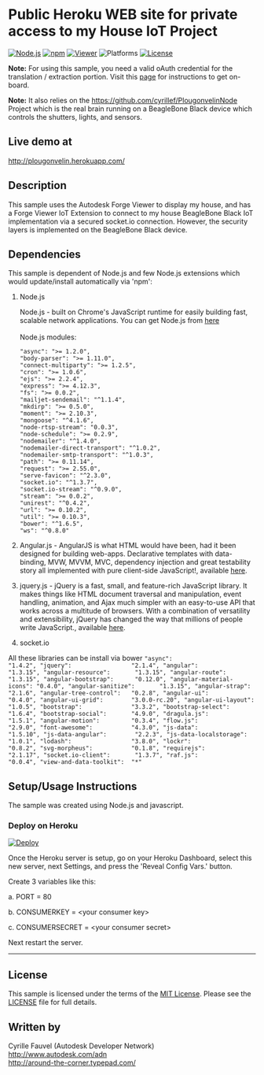 # Public Heroku WEB site for private access to my House IoT Project

[![Node.js](https://img.shields.io/badge/Node.js-5.11.1-blue.svg)](https://nodejs.org/)
[![npm](https://img.shields.io/badge/npm-3.9.3-blue.svg)](https://www.npmjs.com/)
[![Viewer](https://img.shields.io/badge/Forge%20Viewer-v2.8-green.svg)](http://developer-autodesk.github.io/)
![Platforms](https://img.shields.io/badge/platform-windows%20%7C%20osx%20%7C%20linux-lightgray.svg)
[![License](http://img.shields.io/:license-mit-blue.svg)](http://opensource.org/licenses/MIT)


<b>Note:</b> For using this sample, you need a valid oAuth credential for the translation / extraction portion.
Visit this [page](https://developer.autodesk.com) for instructions to get on-board.

<b>Note:</b> It also relies on the https://github.com/cyrillef/PlougonvelinNode Project which is the real brain 
running on a BeagleBone Black device which controls the shutters, lights, and sensors.


## Live demo at
http://plougonvelin.herokuapp.com/


## Description

This sample uses the Autodesk Forge Viewer to display my house, and has a Forge Viewer IoT Extension to
connect to my house BeagleBone Black IoT implementation via a secured socket.io connection.
However, the security layers is implemented on the BeagleBone Black device.

## Dependencies

This sample is dependent of Node.js and few Node.js extensions which would update/install automatically via 'npm':

1. Node.js

    Node.js - built on Chrome's JavaScript runtime for easily building fast, scalable network applications.
	You can get Node.js from [here](http://nodejs.org/)<br /><br />
	Node.js modules:
	```
    "async": ">= 1.2.0",
    "body-parser": ">= 1.11.0",
    "connect-multiparty": ">= 1.2.5",
    "cron": ">= 1.0.6",
    "ejs": ">= 2.2.4",
    "express": ">= 4.12.3",
    "fs": ">= 0.0.2",
    "mailjet-sendemail": "^1.1.4",
    "mkdirp": ">= 0.5.0",
    "moment": ">= 2.10.3",
    "mongoose": "^4.1.6",
    "node-rtsp-stream": "0.0.3",
    "node-schedule": ">= 0.2.9",
    "nodemailer": "^1.4.0",
    "nodemailer-direct-transport": "^1.0.2",
    "nodemailer-smtp-transport": "^1.0.3",
    "path": ">= 0.11.14",
    "request": ">= 2.55.0",
    "serve-favicon": "^2.3.0",
    "socket.io": "^1.3.7",
    "socket.io-stream": "^0.9.0",
    "stream": ">= 0.0.2",
    "unirest": "^0.4.2",
    "url": ">= 0.10.2",
    "util": ">= 0.10.3",
	"bower": "^1.6.5",
    "ws": "^0.8.0"
	```

2. Angular.js - AngularJS is what HTML would have been, had it been designed for building web-apps.
    Declarative templates with data-binding, MVW, MVVM, MVC, dependency injection and great
    testability story all implemented with pure client-side JavaScript!, available [here](https://angularjs.org/).

3. jquery.js - jQuery is a fast, small, and feature-rich JavaScript library. It makes things like HTML document
    traversal and manipulation, event handling, animation, and Ajax much simpler with an easy-to-use API
    that works across a multitude of browsers. With a combination of versatility and extensibility, jQuery
    has changed the way that millions of people write JavaScript., available [here](https://jquery.com/).

4. socket.io

All these libraries can be install via bower
    ```
    "async":                  "1.4.2",
    "jquery":                 "2.1.4",
    "angular":                "1.3.15",
    "angular-resource":       "1.3.15",
    "angular-route":          "1.3.15",
    "angular-bootstrap":      "0.12.0",
    "angular-material-icons": "0.4.0",
    "angular-sanitize":       "1.3.15",
    "angular-strap":          "2.1.6",
    "angular-tree-control":   "0.2.8",
    "angular-ui":             "0.4.0",
    "angular-ui-grid":        "3.0.0-rc.20",
    "angular-ui-layout":      "1.0.5",
    "bootstrap":              "3.3.2",
    "bootstrap-select":       "1.6.4",
    "bootstrap-social":       "4.9.0",
    "dragula.js":             "1.5.1",
    "angular-motion":         "0.3.4",
    "flow.js":                "2.9.0",
    "font-awesome":           "4.3.0",
    "js-data":                "1.5.10",
    "js-data-angular":        "2.2.3",
    "js-data-localstorage":   "1.0.1",
    "lodash":                 "3.8.0",
    "lockr":                  "0.8.2",
    "svg-morpheus":           "0.1.8",
    "requirejs":              "2.1.17",
    "socket.io-client":       "1.3.7",
    "raf.js":                 "0.0.4",
    "view-and-data-toolkit":  "*"
    ```

	
## Setup/Usage Instructions

The sample was created using Node.js and javascript.

### Deploy on Heroku

[![Deploy](https://www.herokucdn.com/deploy/button.svg)](https://heroku.com/deploy)

Once the Heroku server is setup, go on your Heroku Dashboard, select this new server, next Settings, and
press the 'Reveal Config Vars.' button.

Create 3 variables like this:

a. PORT = 80

b. CONSUMERKEY = &lt;your consumer key&gt;

c. CONSUMERSECRET = &lt;your consumer secret&gt;

Next restart the server.


--------

## License

This sample is licensed under the terms of the [MIT License](http://opensource.org/licenses/MIT). Please see the [LICENSE](LICENSE) file for full details.


## Written by

Cyrille Fauvel (Autodesk Developer Network)<br />
http://www.autodesk.com/adn<br />
http://around-the-corner.typepad.com/<br />
